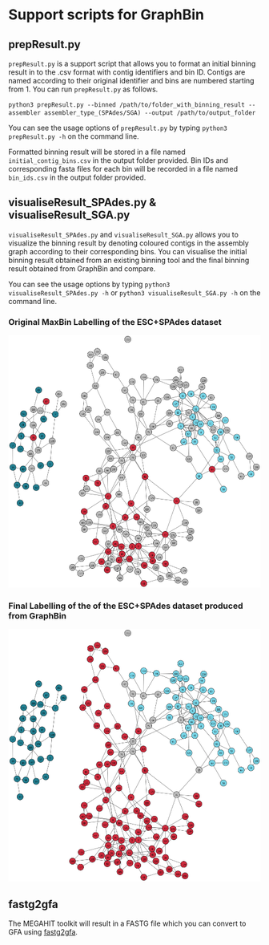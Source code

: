 # Support scripts for GraphBin

## prepResult.py

`prepResult.py` is a support script that allows you to format an initial binning result in to the .csv format with contig identifiers and bin ID. Contigs are named according to their original identifier and bins are numbered starting from 1. You can run `prepResult.py` as follows.

```
python3 prepResult.py --binned /path/to/folder_with_binning_result --assembler assembler_type_(SPAdes/SGA) --output /path/to/output_folder
```
You can see the usage options of `prepResult.py` by typing `python3 prepResult.py -h` on the command line.

Formatted binning result will be stored in a file named `initial_contig_bins.csv` in the output folder provided. Bin IDs and corresponding fasta files for each bin will be recorded in a file named `bin_ids.csv` in the output folder provided.

## visualiseResult_SPAdes.py & visualiseResult_SGA.py

`visualiseResult_SPAdes.py` and `visualiseResult_SGA.py` allows you to visualize the binning result by denoting coloured contigs in the assembly graph according to their corresponding bins. You can visualise the initial binning result obtained from an existing binning tool and the final binning result obtained from GraphBin and compare.

You can see the usage options by typing `python3 visualiseResult_SPAdes.py -h` or `python3 visualiseResult_SGA.py -h` on the command line.

### Original MaxBin Labelling of the ESC+SPAdes dataset
<p align="center">
  <img src="../images/3G_initial_binning_result.png" width="600" title="MaxBin Labelling" alt="MaxBin Labelling">
</p>

### Final Labelling of the of the ESC+SPAdes dataset produced from GraphBin
<p align="center">
  <img src="../images/3G_final_GraphBin_binning_result.png" width="600" title="Final Labelling" alt="Final Labelling">
</p>

## fastg2gfa

The MEGAHIT toolkit will result in a FASTG file which you can convert to GFA using [fastg2gfa](https://github.com/lh3/gfa1/blob/master/misc/fastg2gfa.c).
